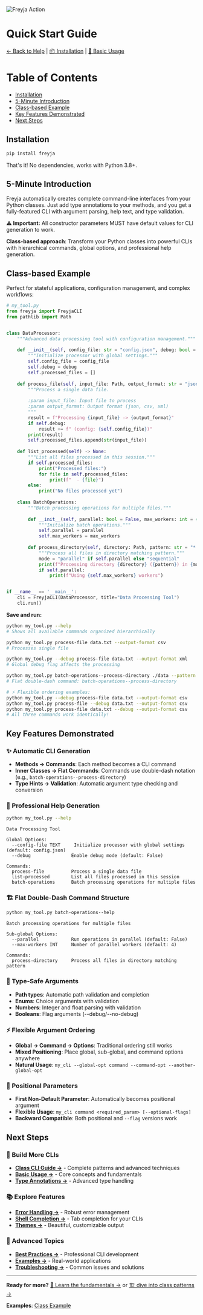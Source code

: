 ![Freyja Action](https://github.com/terracoil/freyja/raw/main/docs/freyja-action.png)
# Quick Start Guide

[← Back to Help](../README.md) | [📦 Installation](installation.md) | [📖 Basic Usage](basic-usage.md)

# Table of Contents
- [Installation](#installation)
- [5-Minute Introduction](#5-minute-introduction)
- [Class-based Example](#class-based-example)
- [Key Features Demonstrated](#key-features-demonstrated)
- [Next Steps](#next-steps)

## Installation

```bash
pip install freyja
```

That's it! No dependencies, works with Python 3.8+.

## 5-Minute Introduction

Freyja automatically creates complete command-line interfaces from your Python classes. Just add type annotations to your methods, and you get a fully-featured CLI with argument parsing, help text, and type validation.

**⚠️ Important:** All constructor parameters MUST have default values for CLI generation to work.

**Class-based approach**: Transform your Python classes into powerful CLIs with hierarchical commands, global options, and professional help generation.

## Class-based Example

Perfect for stateful applications, configuration management, and complex workflows:

```python
# my_tool.py
from freyja import FreyjaCLI
from pathlib import Path


class DataProcessor:
    """Advanced data processing tool with configuration management."""
    
    def __init__(self, config_file: str = "config.json", debug: bool = False):
        """Initialize processor with global settings."""
        self.config_file = config_file
        self.debug = debug
        self.processed_files = []
    
    def process_file(self, input_file: Path, output_format: str = "json") -> None:
        """Process a single data file.
        
        :param input_file: Input file to process
        :param output_format: Output format (json, csv, xml)
        """
        result = f"Processing {input_file} -> {output_format}"
        if self.debug:
            result += f" (config: {self.config_file})"
        print(result)
        self.processed_files.append(str(input_file))
    
    def list_processed(self) -> None:
        """List all files processed in this session."""
        if self.processed_files:
            print("Processed files:")
            for file in self.processed_files:
                print(f"  - {file}")
        else:
            print("No files processed yet")
    
    class BatchOperations:
        """Batch processing operations for multiple files."""
        
        def __init__(self, parallel: bool = False, max_workers: int = 4):
            """Initialize batch operations."""
            self.parallel = parallel
            self.max_workers = max_workers
        
        def process_directory(self, directory: Path, pattern: str = "*.txt") -> None:
            """Process all files in directory matching pattern."""
            mode = "parallel" if self.parallel else "sequential"
            print(f"Processing directory {directory} ({pattern}) in {mode} mode")
            if self.parallel:
                print(f"Using {self.max_workers} workers")


if __name__ == '__main__':
    cli = FreyjaCLI(DataProcessor, title="Data Processing Tool")
    cli.run()
```

**Save and run:**
```bash
python my_tool.py --help
# Shows all available commands organized hierarchically

python my_tool.py process-file data.txt --output-format csv
# Processes single file

python my_tool.py --debug process-file data.txt --output-format xml
# Global debug flag affects the processing

python my_tool.py batch-operations--process-directory ./data --pattern "*.json" --parallel
# Flat double-dash command: batch-operations--process-directory

# ⚡ Flexible ordering examples:
python my_tool.py --debug process-file data.txt --output-format csv
python my_tool.py process-file --debug data.txt --output-format csv  
python my_tool.py process-file data.txt --debug --output-format csv
# All three commands work identically!
```

## Key Features Demonstrated

### ✨ Automatic CLI Generation
- **Methods → Commands**: Each method becomes a CLI command
- **Inner Classes → Flat Commands**: Commands use double-dash notation (e.g., `batch-operations--process-directory`)
- **Type Hints → Validation**: Automatic argument type checking and conversion

### 🎯 Professional Help Generation
```bash
python my_tool.py --help
```
```
Data Processing Tool

Global Options:
  --config-file TEXT     Initialize processor with global settings (default: config.json)
  --debug               Enable debug mode (default: False)

Commands:
  process-file          Process a single data file
  list-processed        List all files processed in this session
  batch-operations      Batch processing operations for multiple files
```

### 🏗️ Flat Double-Dash Command Structure
```bash
python my_tool.py batch-operations--help
```
```
Batch processing operations for multiple files

Sub-global Options:
  --parallel            Run operations in parallel (default: False)
  --max-workers INT     Number of parallel workers (default: 4)

Commands:
  process-directory     Process all files in directory matching pattern
```

### 🎨 Type-Safe Arguments
- **Path types**: Automatic path validation and completion
- **Enums**: Choice arguments with validation
- **Numbers**: Integer and float parsing with validation
- **Booleans**: Flag arguments (--debug/--no-debug)

### ⚡ Flexible Argument Ordering
- **Global → Command → Options**: Traditional ordering still works
- **Mixed Positioning**: Place global, sub-global, and command options anywhere
- **Natural Usage**: `my_cli --global-opt command --command-opt --another-global-opt`

### 📍 Positional Parameters
- **First Non-Default Parameter**: Automatically becomes positional argument
- **Flexible Usage**: `my_cli command <required_param> [--optional-flags]`
- **Backward Compatible**: Both positional and `--flag` versions work

## Next Steps

### 🚀 Build More CLIs
- **[Class CLI Guide →](../user-guide/class-cli.md)** - Complete patterns and advanced techniques
- **[Basic Usage →](basic-usage.md)** - Core concepts and fundamentals
- **[Type Annotations →](../features/type-annotations.md)** - Advanced type handling

### 📚 Explore Features
- **[Error Handling →](../features/error-handling.md)** - Robust error management
- **[Shell Completion →](../features/shell-completion.md)** - Tab completion for your CLIs
- **[Themes →](../features/themes.md)** - Beautiful, customizable output

### 🔧 Advanced Topics
- **[Best Practices →](../guides/best-practices.md)** - Professional CLI development
- **[Examples →](../guides/examples.md)** - Real-world applications
- **[Troubleshooting →](../guides/troubleshooting.md)** - Common issues and solutions

---

**Ready for more?** [📖 Learn the fundamentals →](basic-usage.md) or [🏗️ dive into class patterns →](../user-guide/class-cli.md)

**Examples**: [Class Example](../../examples/cls_example)